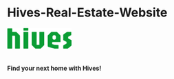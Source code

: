 # Hives-Real-Estate-Website

<div align="left">
  <img src="https://github.com/we-make-space/Hives-Real-Estate-Website/blob/main/public/images/hives.svg" 
       alt="Hives Logo" width="150" style="margin-bottom: 20px;">
</div>

**Find your next home with Hives!**
